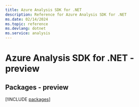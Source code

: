 ```yaml
---
title: Azure Analysis SDK for .NET
description: Reference for Azure Analysis SDK for .NET
ms.date: 02/14/2024
ms.topic: reference
ms.devlang: dotnet
ms.service: analysis
---
```

# Azure Analysis SDK for .NET - preview
## Packages - preview
[!INCLUDE [packages](analysis-index.md)]